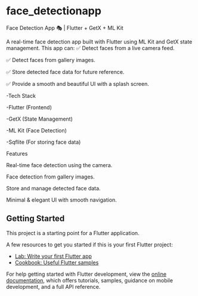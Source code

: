 # face_detectionapp

Face Detection App 🎭 | Flutter + GetX + ML Kit

A real-time face detection app built with Flutter using ML Kit and GetX state management. This app can:
✅ Detect faces from a live camera feed.

✅ Detect faces from gallery images.

✅ Store detected face data for future reference.

✅ Provide a smooth and beautiful UI with a splash screen.

-Tech Stack

-Flutter (Frontend)

-GetX (State Management)

-ML Kit (Face Detection)

-Sqflite (For storing face data)


Features

Real-time face detection using the camera.

Face detection from gallery images.

Store and manage detected face data.

Minimal & elegant UI with smooth navigation.


## Getting Started

This project is a starting point for a Flutter application.

A few resources to get you started if this is your first Flutter project:

- [Lab: Write your first Flutter app](https://docs.flutter.dev/get-started/codelab)
- [Cookbook: Useful Flutter samples](https://docs.flutter.dev/cookbook)

For help getting started with Flutter development, view the
[online documentation](https://docs.flutter.dev/), which offers tutorials,
samples, guidance on mobile development, and a full API reference.

